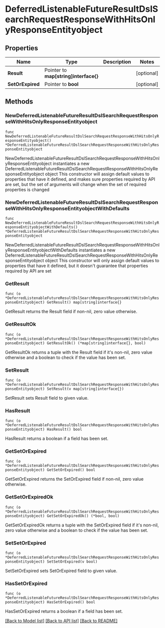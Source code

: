 # DeferredListenableFutureResultDslSearchRequestResponseWithHitsOnlyResponseEntityobject

## Properties

Name | Type | Description | Notes
------------ | ------------- | ------------- | -------------
**Result** | Pointer to **map[string]interface{}** |  | [optional] 
**SetOrExpired** | Pointer to **bool** |  | [optional] 

## Methods

### NewDeferredListenableFutureResultDslSearchRequestResponseWithHitsOnlyResponseEntityobject

`func NewDeferredListenableFutureResultDslSearchRequestResponseWithHitsOnlyResponseEntityobject() *DeferredListenableFutureResultDslSearchRequestResponseWithHitsOnlyResponseEntityobject`

NewDeferredListenableFutureResultDslSearchRequestResponseWithHitsOnlyResponseEntityobject instantiates a new DeferredListenableFutureResultDslSearchRequestResponseWithHitsOnlyResponseEntityobject object
This constructor will assign default values to properties that have it defined,
and makes sure properties required by API are set, but the set of arguments
will change when the set of required properties is changed

### NewDeferredListenableFutureResultDslSearchRequestResponseWithHitsOnlyResponseEntityobjectWithDefaults

`func NewDeferredListenableFutureResultDslSearchRequestResponseWithHitsOnlyResponseEntityobjectWithDefaults() *DeferredListenableFutureResultDslSearchRequestResponseWithHitsOnlyResponseEntityobject`

NewDeferredListenableFutureResultDslSearchRequestResponseWithHitsOnlyResponseEntityobjectWithDefaults instantiates a new DeferredListenableFutureResultDslSearchRequestResponseWithHitsOnlyResponseEntityobject object
This constructor will only assign default values to properties that have it defined,
but it doesn't guarantee that properties required by API are set

### GetResult

`func (o *DeferredListenableFutureResultDslSearchRequestResponseWithHitsOnlyResponseEntityobject) GetResult() map[string]interface{}`

GetResult returns the Result field if non-nil, zero value otherwise.

### GetResultOk

`func (o *DeferredListenableFutureResultDslSearchRequestResponseWithHitsOnlyResponseEntityobject) GetResultOk() (*map[string]interface{}, bool)`

GetResultOk returns a tuple with the Result field if it's non-nil, zero value otherwise
and a boolean to check if the value has been set.

### SetResult

`func (o *DeferredListenableFutureResultDslSearchRequestResponseWithHitsOnlyResponseEntityobject) SetResult(v map[string]interface{})`

SetResult sets Result field to given value.

### HasResult

`func (o *DeferredListenableFutureResultDslSearchRequestResponseWithHitsOnlyResponseEntityobject) HasResult() bool`

HasResult returns a boolean if a field has been set.

### GetSetOrExpired

`func (o *DeferredListenableFutureResultDslSearchRequestResponseWithHitsOnlyResponseEntityobject) GetSetOrExpired() bool`

GetSetOrExpired returns the SetOrExpired field if non-nil, zero value otherwise.

### GetSetOrExpiredOk

`func (o *DeferredListenableFutureResultDslSearchRequestResponseWithHitsOnlyResponseEntityobject) GetSetOrExpiredOk() (*bool, bool)`

GetSetOrExpiredOk returns a tuple with the SetOrExpired field if it's non-nil, zero value otherwise
and a boolean to check if the value has been set.

### SetSetOrExpired

`func (o *DeferredListenableFutureResultDslSearchRequestResponseWithHitsOnlyResponseEntityobject) SetSetOrExpired(v bool)`

SetSetOrExpired sets SetOrExpired field to given value.

### HasSetOrExpired

`func (o *DeferredListenableFutureResultDslSearchRequestResponseWithHitsOnlyResponseEntityobject) HasSetOrExpired() bool`

HasSetOrExpired returns a boolean if a field has been set.


[[Back to Model list]](../README.md#documentation-for-models) [[Back to API list]](../README.md#documentation-for-api-endpoints) [[Back to README]](../README.md)


